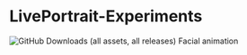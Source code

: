 # LivePortrait-Experiments
![GitHub Downloads (all assets, all releases)](https://img.shields.io/github/downloads/harisreedhar/LivePortrait-Experiments/total)
Facial animation
